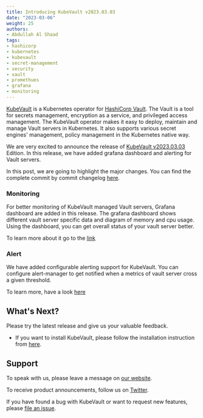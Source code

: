 ```yaml
---
title: Introducing KubeVault v2023.03.03
date: "2023-03-06"
weight: 25
authors:
- Abdullah Al Shaad
tags:
- hashicorp
- kubernetes
- kubevault
- secret-management
- security
- vault
- promethues
- grafana
- monitoring
---
```


[KubeVault](https://kubevault.com) is a Kubernetes operator for [HashiCorp Vault](https://www.vaultproject.io/). The Vault is a tool for secrets management, encryption as a service, and privileged access management. The KubeVault operator makes it easy to deploy, maintain and manage Vault servers in Kubernetes. It also supports various secret engines' management, policy management in the Kubernetes native way.

We are very excited to announce the release of [KubeVault v2023.03.03](https://kubevault.com/docs/v2023.03.03/setup/) Edition. In this release, we have added grafana dashboard and alerting for Vault servers.

In this post, we are going to highlight the major changes. You can find the complete commit by commit changelog [here](https://github.com/kubevault/CHANGELOG/blob/master/releases/v2023.03.03/README.md).


### Monitoring

For better monitoring of KubeVault managed Vault servers, Grafana dashboard are added in this release. The grafana dashboard shows different vault server specific data and diagram of memory and cpu usage.
Using the dashboard, you can get overall status of your vault server better.

To learn more about it go to the [link](https://github.com/appscode/grafana-dashboards/tree/master/kubevault)

### Alert

We have added configurable alerting support for KubeVault. You can configure alert-manager to get notified when a metrics of vault server cross a given threshold.

To learn more, have a look [here](https://github.com/appscode/alerts/tree/master/charts/vaultserver)

## What's Next?

Please try the latest release and give us your valuable feedback.

- If you want to install KubeVault, please follow the installation instruction from [here](https://kubevault.com/docs/v2023.03.03/setup).

## Support

To speak with us, please leave a message on [our website](https://appscode.com/contact/).

To receive product announcements, follow us on [Twitter](https://twitter.com/KubeVault).

If you have found a bug with KubeVault or want to request new features, please [file an issue](https://github.com/kubevault/project/issues/new).
